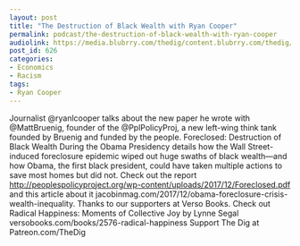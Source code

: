 ```yaml
---
layout: post
title: "The Destruction of Black Wealth with Ryan Cooper"
permalink: podcast/the-destruction-of-black-wealth-with-ryan-cooper
audiolink: https://media.blubrry.com/thedig/content.blubrry.com/thedig/The_Dig_-_EP_74_-_Cooper.mp3
post_id: 626
categories: 
- Economics
- Racism
tags: 
- Ryan Cooper
---
```


Journalist @ryanlcooper talks about the new paper he wrote with @MattBruenig, founder of the @PplPolicyProj, a new left-wing think tank founded by Bruenig and funded by the people. Foreclosed: Destruction of Black Wealth During the Obama Presidency details how the Wall Street-induced foreclosure epidemic wiped out huge swaths of black wealth—and how Obama, the first black president, could have taken multiple actions to save most homes but did not. Check out the report http://peoplespolicyproject.org/wp-content/uploads/2017/12/Foreclosed.pdf and this article about it jacobinmag.com/2017/12/obama-foreclosure-crisis-wealth-inequality. Thanks to our supporters at Verso Books. Check out Radical Happiness: Moments of Collective Joy by Lynne Segal versobooks.com/books/2576-radical-happiness Support The Dig at Patreon.com/TheDig